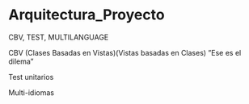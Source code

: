 # Arquitectura_Proyecto
CBV, TEST, MULTILANGUAGE

CBV (Clases Basadas en Vistas)(Vistas basadas en Clases) ”Ese es el dilema”

Test unitarios

Multi-idiomas

